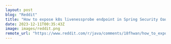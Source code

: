 ```yaml
---
layout: post
blog: "Reddit"
title: "How to expose k8s livenessprobe endpoint in Spring Security Oauth2 Client?"
date: 2023-12-11T00:35:43Z
image: images/reddit.png
remote_url: "https://www.reddit.com/r/java/comments/18fhwan/how_to_expose_k8s_livenessprobe_endpoint_in/"
---
```

